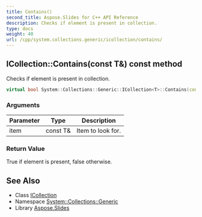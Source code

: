 ```yaml
---
title: Contains()
second_title: Aspose.Slides for C++ API Reference
description: Checks if element is present in collection.
type: docs
weight: 40
url: /cpp/system.collections.generic/icollection/contains/
---
```

## ICollection::Contains(const T\&) const method


Checks if element is present in collection.

```cpp
virtual bool System::Collections::Generic::ICollection<T>::Contains(const T &item) const =0
```


### Arguments

| Parameter | Type | Description |
| --- | --- | --- |
| item | const T\& | Item to look for. |

### Return Value

True if element is present, false otherwise.

## See Also

* Class [ICollection](./)
* Namespace [System::Collections::Generic](../)
* Library [Aspose.Slides](../../)